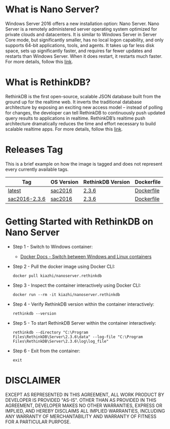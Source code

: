 # What is Nano Server?

Windows Server 2016 offers a new installation option: Nano Server. Nano Server is a remotely administered server operating system optimized for private clouds and datacenters. It is similar to Windows Server in Server Core mode, but significantly smaller, has no local logon capability, and only supports 64-bit applications, tools, and agents. It takes up far less disk space, sets up significantly faster, and requires far fewer updates and restarts than Windows Server. When it does restart, it restarts much faster. For more details, follow this [link](https://docs.microsoft.com/en-us/windows-server/get-started/getting-started-with-nano-server).

# What is RethinkDB?

RethinkDB is the first open-source, scalable JSON database built from the ground up for the realtime web. It inverts the traditional database architecture by exposing an exciting new access model – instead of polling for changes, the developer can tell RethinkDB to continuously push updated query results to applications in realtime. RethinkDB’s realtime push architecture dramatically reduces the time and effort necessary to build scalable realtime apps. For more details, follow this [link](https://www.rethinkdb.com/faq/).

# Releases Tag

This is a brief example on how the image is tagged and does not represent every currently available tags.

| Tag | OS Version | RethinkDB Version | Dockerfile |
| -- | -- | -- | -- |
| [latest](https://hub.docker.com/r/kiazhi/nanoserver.rethinkdb/tags/) | [sac2016](https://hub.docker.com/r/microsoft/nanoserver/) | [2.3.6](https://download.rethinkdb.com/windows/) | [Dockerfile](https://github.com/kiazhi/Windows-Containers/tree/master/dockerfiles/nanoserver/sac2016/rethinkdb/2.3.x/Dockerfile) |
| [sac2016-2.3.6](https://hub.docker.com/r/kiazhi/nanoserver.rethinkdb/tags/) | [sac2016](https://hub.docker.com/r/microsoft/nanoserver/) | [2.3.6](https://download.rethinkdb.com/windows/) | [Dockerfile](https://github.com/kiazhi/Windows-Containers/tree/master/dockerfiles/nanoserver/sac2016/rethinkdb/2.3.x/Dockerfile) |


# Getting Started with RethinkDB on Nano Server

- Step 1 - Switch to Windows container:
    - [Docker Docs - Switch between Windows and Linux containers](https://docs.docker.com/docker-for-windows/#switch-between-windows-and-linux-containers)


- Step 2 - Pull the docker image using Docker CLI:

    ```shell
    docker pull kiazhi/nanoserver.rethinkdb
    ```


- Step 3 - Inspect the container interactively using Docker CLI:

    ```shell
    docker run --rm -it kiazhi/nanoserver.rethinkdb
    ```


- Step 4 - Verify RethinkDB version within the container interactively:

    ```shell
    rethinkdb --version
    ```


- Step 5 - To start RethinkDB Server within the container interactively:

    ```shell
    rethinkdb --directory "C:\Program Files\RethinkDB\Server\2.3.6\data" --log-file "C:\Program Files\RethinkDB\Server\2.3.6\log\log_file"
    ```


- Step 6 - Exit from the container:

    ```shell
    exit
    ```


# DISCLAIMER

EXCEPT AS REPRESENTED IN THIS AGREEMENT, ALL WORK PRODUCT BY DEVELOPER IS PROVIDED "AS-IS". OTHER THAN AS PROVIDED IN THIS AGREEMENT, DEVELOPER MAKES NO OTHER WARRANTIES, EXPRESS OR IMPLIED, AND HEREBY DISCLAIMS ALL IMPLIED WARRANTIES, INCLUDING ANY WARRANTY OF MERCHANTABILITY AND WARRANTY OF FITNESS FOR A PARTICULAR PURPOSE.
